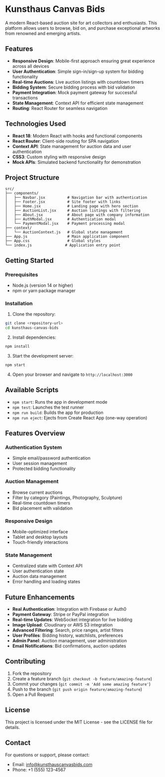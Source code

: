 # Kunsthaus Canvas Bids

A modern React-based auction site for art collectors and enthusiasts. This platform allows users to browse, bid on, and purchase exceptional artworks from renowned and emerging artists.

## Features

- **Responsive Design**: Mobile-first approach ensuring great experience across all devices
- **User Authentication**: Simple sign-in/sign-up system for bidding functionality
- **Real-time Auctions**: Live auction listings with countdown timers
- **Bidding System**: Secure bidding process with bid validation
- **Payment Integration**: Mock payment gateway for successful transactions
- **State Management**: Context API for efficient state management
- **Routing**: React Router for seamless navigation

## Technologies Used

- **React 18**: Modern React with hooks and functional components
- **React Router**: Client-side routing for SPA navigation
- **Context API**: State management for auction data and user authentication
- **CSS3**: Custom styling with responsive design
- **Mock APIs**: Simulated backend functionality for demonstration

## Project Structure

```
src/
├── components/
│   ├── Navbar.jsx          # Navigation bar with authentication
│   ├── Footer.jsx          # Site footer with links
│   ├── Home.jsx            # Landing page with hero section
│   ├── AuctionList.jsx     # Auction listings with filtering
│   ├── About.jsx           # About page with company information
│   ├── AuthModal.jsx       # Authentication modal
│   └── PaymentModal.jsx    # Payment processing modal
├── context/
│   └── AuctionContext.js   # Global state management
├── App.js                  # Main application component
├── App.css                 # Global styles
└── index.js               # Application entry point
```

## Getting Started

### Prerequisites

- Node.js (version 14 or higher)
- npm or yarn package manager

### Installation

1. Clone the repository:
```bash
git clone <repository-url>
cd kunsthaus-canvas-bids
```

2. Install dependencies:
```bash
npm install
```

3. Start the development server:
```bash
npm start
```

4. Open your browser and navigate to `http://localhost:3000`

## Available Scripts

- `npm start`: Runs the app in development mode
- `npm test`: Launches the test runner
- `npm run build`: Builds the app for production
- `npm run eject`: Ejects from Create React App (one-way operation)

## Features Overview

### Authentication System
- Simple email/password authentication
- User session management
- Protected bidding functionality

### Auction Management
- Browse current auctions
- Filter by category (Paintings, Photography, Sculpture)
- Real-time countdown timers
- Bid placement with validation

### Responsive Design
- Mobile-optimized interface
- Tablet and desktop layouts
- Touch-friendly interactions

### State Management
- Centralized state with Context API
- User authentication state
- Auction data management
- Error handling and loading states

## Future Enhancements

- **Real Authentication**: Integration with Firebase or Auth0
- **Payment Gateway**: Stripe or PayPal integration
- **Real-time Updates**: WebSocket integration for live bidding
- **Image Upload**: Cloudinary or AWS S3 integration
- **Advanced Filtering**: Search, price ranges, artist filters
- **User Profiles**: Bidding history, watchlists, preferences
- **Admin Panel**: Auction management, user administration
- **Email Notifications**: Bid confirmations, auction updates

## Contributing

1. Fork the repository
2. Create a feature branch (`git checkout -b feature/amazing-feature`)
3. Commit your changes (`git commit -m 'Add some amazing feature'`)
4. Push to the branch (`git push origin feature/amazing-feature`)
5. Open a Pull Request

## License

This project is licensed under the MIT License - see the LICENSE file for details.

## Contact

For questions or support, please contact:
- Email: info@kunsthauscanvasbids.com
- Phone: +1 (555) 123-4567